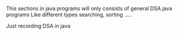 This sections in java programs will only consists of general DSA java programs
Like different types searching, sorting .....


Just recording DSA in java

